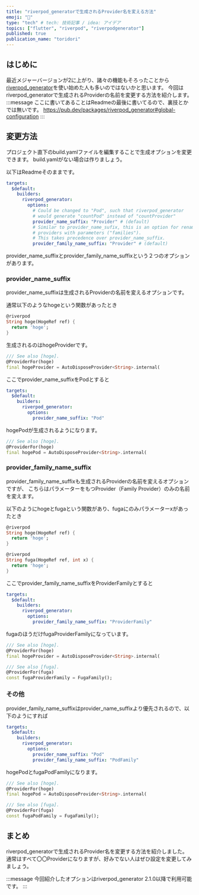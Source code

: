 ```yaml
---
title: "riverpod_generatorで生成されるProvider名を変える方法"
emoji: "👾"
type: "tech" # tech: 技術記事 / idea: アイデア
topics: ["flutter", "riverpod", "riverpodgenerator"]
published: true
publication_name: "toridori"
---
```

## はじめに
最近メジャーバージョンが2に上がり、諸々の機能もそろったことから[riverpod_generator](https://pub.dev/packages/riverpod_generator)を使い始めた人も多いのではないかと思います。
今回はriverpod_generatorで生成されるProviderの名前を変更する方法を紹介します。
:::message
ここに書いてあることはReadmeの最後に書いてるので、裏技とかでは無いです。
https://pub.dev/packages/riverpod_generator#global-configuration
:::

## 変更方法
プロジェクト直下のbuild.yamlファイルを編集することで生成オプションを変更できます。
build.yamlがない場合は作りましょう。

以下はReadmeそのままです。
```yaml:build.yaml
targets:
  $default:
    builders:
      riverpod_generator:
        options:
          # Could be changed to "Pod", such that riverpod_generator
          # would generate "countPod" instead of "countProvider"
          provider_name_suffix: "Provider" # (default)
          # Similar to provider_name_sufix, this is an option for renaming
          # providers with parameters ("families").
          # This takes precedence over provider_name_suffix.
          provider_family_name_suffix: "Provider" # (default)
```
provider_name_suffixとprovider_family_name_suffixという２つのオプションがあります。

### provider_name_suffix
provider_name_suffixは生成されるProviderの名前を変えるオプションです。

通常以下のようなhogeという関数があったとき
```dart:hoge.dart
@riverpod
String hoge(HogeRef ref) {
  return 'hoge';
}
```
生成されるのはhogeProviderです。
```dart:hoge.g.dart
/// See also [hoge].
@ProviderFor(hoge)
final hogeProvider = AutoDisposeProvider<String>.internal(
```
ここでprovider_name_suffixをPodとすると
```yaml:build.yaml
targets:
  $default:
    builders:
      riverpod_generator:
        options:
          provider_name_suffix: "Pod"
```
hogePodが生成されるようになります。
```dart:hoge.g.dart
/// See also [hoge].
@ProviderFor(hoge)
final hogePod = AutoDisposeProvider<String>.internal(
```

### provider_family_name_suffix
provider_family_name_suffixも生成されるProviderの名前を変えるオプションですが、
こちらはパラメーターをもつProvider（Family Provider）のみの名前を変えます。

以下のようにhogeとfugaという関数があり、fugaにのみパラメーターxがあったとき
```dart:hoge.dart
@riverpod
String hoge(HogeRef ref) {
  return 'hoge';
}

@riverpod
String fuga(HogeRef ref, int x) {
  return 'hoge';
}
```

ここでprovider_family_name_suffixをProviderFamilyとすると
```yaml:build.yaml
targets:
  $default:
    builders:
      riverpod_generator:
        options:
          provider_family_name_suffix: "ProviderFamily"
```

fugaのほうだけfugaProviderFamilyになっています。
```dart:hoge.g.dart
/// See also [hoge].
@ProviderFor(hoge)
final hogeProvider = AutoDisposeProvider<String>.internal(

/// See also [fuga].
@ProviderFor(fuga)
const fugaProviderFamily = FugaFamily();
```

### その他
provider_family_name_suffixはprovider_name_suffixより優先されるので、以下のようにすれば
```yaml:build.yaml
targets:
  $default:
    builders:
      riverpod_generator:
        options:
          provider_name_suffix: "Pod"
          provider_family_name_suffix: "PodFamily"
```

hogePodとfugaPodFamilyになります。
```dart:hoge.g.dart
/// See also [hoge].
@ProviderFor(hoge)
final hogePod = AutoDisposeProvider<String>.internal(

/// See also [fuga].
@ProviderFor(fuga)
const fugaPodFamily = FugaFamily();
```

## まとめ
riverpod_generatorで生成されるProvider名を変更する方法を紹介しました。
通常はすべて〇〇Providerになりますが、好みでない人はぜひ設定を変更してみましょう。

:::message
今回紹介したオプションはriverpod_generator 2.1.0以降で利用可能です。
:::